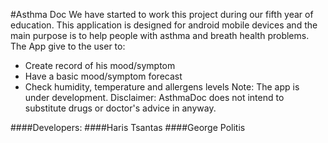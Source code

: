 #Asthma Doc
We have started to work this project during our fifth year of education.
This application is designed for android mobile devices and the main purpose is to help people with asthma and breath health problems.
The App give to the user to: 
- Create record of his mood/symptom 
- Have a basic mood/symptom forecast
- Check humidity, temperature and allergens levels
Note: The app is under development.
Disclaimer: AsthmaDoc does not intend to substitute drugs or doctor's advice in anyway.

####Developers:
####Haris Tsantas
####George Politis
